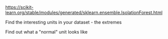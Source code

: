 https://scikit-learn.org/stable/modules/generated/sklearn.ensemble.IsolationForest.html

Find the interesting units in your dataset - the extremes

Find out what a "normal" unit looks like
